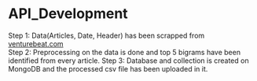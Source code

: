 # API_Development

Step 1: Data(Articles, Date, Header) has been scrapped from [venturebeat.com](https://venturebeat.com/tag/data-pipeline/) <br>
Step 2: Preprocessing on the data is done and top 5 bigrams have been identified from every article.
Step 3: Database and collection is created on MongoDB and the processed csv file has been uploaded in it.
